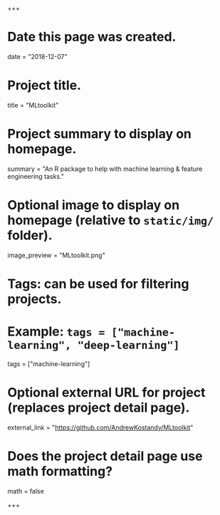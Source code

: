 +++
# Date this page was created.
date = "2018-12-07"

# Project title.
title = "MLtoolkit"

# Project summary to display on homepage.
summary = "An R package to help with machine learning & feature engineering tasks."

# Optional image to display on homepage (relative to `static/img/` folder).
image_preview = "MLtoolkit.png"

# Tags: can be used for filtering projects.
# Example: `tags = ["machine-learning", "deep-learning"]`
tags = ["machine-learning"]

# Optional external URL for project (replaces project detail page).
external_link = "https://github.com/AndrewKostandy/MLtoolkit"

# Does the project detail page use math formatting?
math = false

+++

